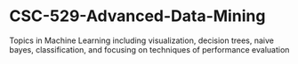 # CSC-529-Advanced-Data-Mining
Topics in Machine Learning including visualization, decision trees, naive bayes, classification, and focusing on techniques of performance evaluation

